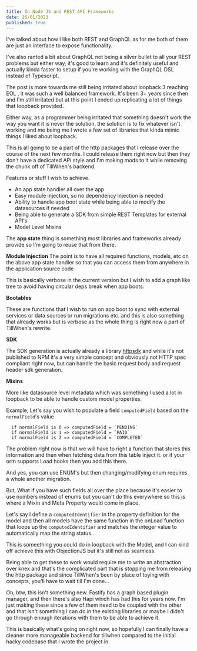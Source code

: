 ```yaml
---
title: On Node JS and REST API Frameworks
date: 16/01/2023
published: true
---
```


I've talked about how I like both REST and GraphQL as for me both of them are just an interface to expose functionality.

I've also ranted a bit about GraphQL not being a silver bullet to all your REST problems but either way, it's good to learn and it's definitely useful
and actually kinda faster to setup if you're working with the GraphQL DSL instead of Typescript.

The post is more towards me still being irritated about loopback 3 reaching EOL , it was such a well balanced framework. It's been 3+ years since then
and I'm still irritated but at this point I ended up replicating a lot of things that loopback provided.

Either way, as a programmer being irritated that something doesn't work the way you want it is never the solution, the solution is to fix whatever
isn't working and me being me I wrote a few set of libraries that kinda mimic things I liked about loopback.

This is all going to be a part of the http packages that I release over the course of the next few months. I could release them right now but then
they don't have a dedicated API style and I'm making mods to it while removing the chunk off of TillWhen's backend.

Features or stuff I wish to achieve.

- An app state handler all over the app
- Easy module injection, so no dependency injection is needed
- Ability to handle app boot state while being able to modify the datasources if needed
- Being able to generate a SDK from simple REST Templates for external API's
- Model Level Mixins

The **app state** thing is something most libraries and frameworks already provide so I'm going to reuse that from there.

**Module Injection** The point is to have all required functions, models, etc on the above app state handler so that you can access them from anywhere
in the application source code

This is basically verbose in the current version but I wish to add a graph like tree to avoid having circular deps break when app boots.

**Bootables**

These are functions that I wish to run on app boot to sync with external services or data sources or run migrations etc. and this is also something
that already works but is verbose as the whole thing is right now a part of TillWhen's rewrite.

**SDK**

The SDK generation is actually already a library [httpsdk](https://github.com/barelyhuman/httpsdk) and while it's not published to NPM it's a very
simple concept and obviously not HTTP spec compliant right now, but can handle the basic request body and request header sdk generation.

**Mixins**

More like datasource level metadata which was something I used a lot in loopback to be able to handle custom model properties.

Example, Let's say you wish to populate a field `computedField` based on the `normalField`'s value

```
  if normalField is 0 => computedField = `PENDING`
  if normalField is 1 => computedField = `PAID`
  if normalField is 2 => computedField = `COMPLETED`
```

The problem right now is that we will have to right a function that stores this information and then when fetching data from this table inject it. or
if your orm supports Load hooks then you add this there.

And yes, you can use ENUM's but then changing/modifying enum requires a whole another migration.

But, What if you have such fields all over the place because it's easier to use numbers instead of enums but you can't do this everywhere so this is
where a Mixin and Meta Property would come in place.

Let's say I define a `computedIdentifier` in the property definition for the model and then all models have the same function in the onLoad function
that loops up the `computedIdentifier` and matches the integer value to automatically map the string status.

This is someething you could do in loopback with the Model, and I can kind off achieve this with ObjectionJS but it's still not as seamless.

Being able to get these to work would require me to write an abstraction over knex and that's the complicated part that is stopping me from releasing
the http package and since TillWhen's been by place of toying with concepts, you'll have to wait till I'm done...

Oh, btw, this isn't something new. Fastify has a graph based plugin manager, and then there's also Hapi which has had this for years now. I'm just
making these since a few of them need to be coupled with the other and that isn't something I can do in the existing libraries or maybe I didn't go
through enough iterations with them to be able to achieve it.

This is basically what's going on right now, so hopefully I can finally have a cleaner more manageable backend for tillwhen compared to the initial
hacky codebase that I wrote the project in.
